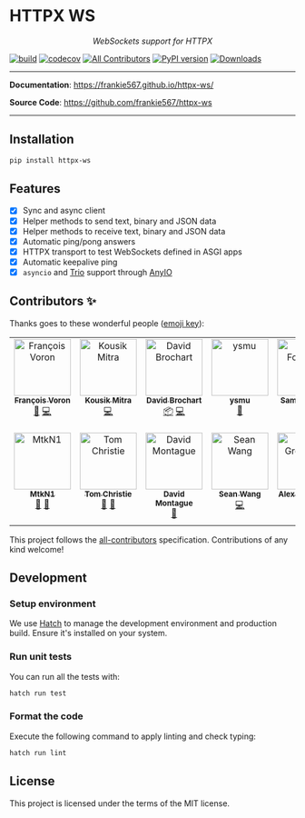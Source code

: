# HTTPX WS

<p align="center">
    <em>WebSockets support for HTTPX</em>
</p>

[![build](https://github.com/frankie567/httpx-ws/workflows/Build/badge.svg)](https://github.com/frankie567/httpx-ws/actions)
[![codecov](https://codecov.io/gh/frankie567/httpx-ws/branch/main/graph/badge.svg?token=fL49kIvrj6)](https://codecov.io/gh/frankie567/httpx-ws)
[![All Contributors](https://img.shields.io/badge/all_contributors-2-orange.svg?style=flat-square)](#contributors-)
[![PyPI version](https://badge.fury.io/py/httpx-ws.svg)](https://badge.fury.io/py/httpx-ws)
[![Downloads](https://pepy.tech/badge/httpx-ws)](https://pepy.tech/project/httpx-ws)

---

**Documentation**: <a href="https://frankie567.github.io/httpx-ws/" target="_blank">https://frankie567.github.io/httpx-ws/</a>

**Source Code**: <a href="https://github.com/frankie567/httpx-ws" target="_blank">https://github.com/frankie567/httpx-ws</a>

---

## Installation

```bash
pip install httpx-ws
```

## Features

- [x] Sync and async client
- [x] Helper methods to send text, binary and JSON data
- [x] Helper methods to receive text, binary and JSON data
- [x] Automatic ping/pong answers
- [x] HTTPX transport to test WebSockets defined in ASGI apps
- [x] Automatic keepalive ping
- [x] `asyncio` and [Trio](https://trio.readthedocs.io/) support through [AnyIO](https://anyio.readthedocs.io/)

## Contributors ✨

Thanks goes to these wonderful people ([emoji key](https://allcontributors.org/docs/en/emoji-key)):

<!-- ALL-CONTRIBUTORS-LIST:START - Do not remove or modify this section -->
<!-- prettier-ignore-start -->
<!-- markdownlint-disable -->
<table>
  <tbody>
    <tr>
      <td align="center" valign="top" width="14.28%"><a href="http://francoisvoron.com"><img src="https://avatars.githubusercontent.com/u/1144727?v=4?s=100" width="100px;" alt="François Voron"/><br /><sub><b>François Voron</b></sub></a><br /><a href="#maintenance-frankie567" title="Maintenance">🚧</a> <a href="https://github.com/frankie567/httpx-ws/commits?author=frankie567" title="Code">💻</a></td>
      <td align="center" valign="top" width="14.28%"><a href="http://kousikmitra.github.io"><img src="https://avatars.githubusercontent.com/u/15109533?v=4?s=100" width="100px;" alt="Kousik Mitra"/><br /><sub><b>Kousik Mitra</b></sub></a><br /><a href="https://github.com/frankie567/httpx-ws/commits?author=kousikmitra" title="Code">💻</a></td>
      <td align="center" valign="top" width="14.28%"><a href="https://github.com/davidbrochart"><img src="https://avatars.githubusercontent.com/u/4711805?v=4?s=100" width="100px;" alt="David Brochart"/><br /><sub><b>David Brochart</b></sub></a><br /><a href="#platform-davidbrochart" title="Packaging/porting to new platform">📦</a> <a href="https://github.com/frankie567/httpx-ws/commits?author=davidbrochart" title="Code">💻</a></td>
      <td align="center" valign="top" width="14.28%"><a href="https://github.com/ysmu"><img src="https://avatars.githubusercontent.com/u/17018576?v=4?s=100" width="100px;" alt="ysmu"/><br /><sub><b>ysmu</b></sub></a><br /><a href="https://github.com/frankie567/httpx-ws/issues?q=author%3Aysmu" title="Bug reports">🐛</a></td>
      <td align="center" valign="top" width="14.28%"><a href="https://samforeman.me"><img src="https://avatars.githubusercontent.com/u/5234251?v=4?s=100" width="100px;" alt="Sam Foreman"/><br /><sub><b>Sam Foreman</b></sub></a><br /><a href="https://github.com/frankie567/httpx-ws/issues?q=author%3Asaforem2" title="Bug reports">🐛</a></td>
      <td align="center" valign="top" width="14.28%"><a href="http://maparent.ca/"><img src="https://avatars.githubusercontent.com/u/202691?v=4?s=100" width="100px;" alt="Marc-Antoine Parent"/><br /><sub><b>Marc-Antoine Parent</b></sub></a><br /><a href="https://github.com/frankie567/httpx-ws/issues?q=author%3Amaparent" title="Bug reports">🐛</a> <a href="https://github.com/frankie567/httpx-ws/commits?author=maparent" title="Code">💻</a></td>
      <td align="center" valign="top" width="14.28%"><a href="https://www.fastapiexpert.com/"><img src="https://avatars.githubusercontent.com/u/7353520?v=4?s=100" width="100px;" alt="Marcelo Trylesinski"/><br /><sub><b>Marcelo Trylesinski</b></sub></a><br /><a href="https://github.com/frankie567/httpx-ws/issues?q=author%3AKludex" title="Bug reports">🐛</a> <a href="#research-Kludex" title="Research">🔬</a></td>
    </tr>
    <tr>
      <td align="center" valign="top" width="14.28%"><a href="https://lit.link/MtkN1"><img src="https://avatars.githubusercontent.com/u/51289448?v=4?s=100" width="100px;" alt="MtkN1"/><br /><sub><b>MtkN1</b></sub></a><br /><a href="https://github.com/frankie567/httpx-ws/issues?q=author%3AMtkN1" title="Bug reports">🐛</a> <a href="#research-MtkN1" title="Research">🔬</a></td>
      <td align="center" valign="top" width="14.28%"><a href="http://www.tomchristie.com/"><img src="https://avatars.githubusercontent.com/u/647359?v=4?s=100" width="100px;" alt="Tom Christie"/><br /><sub><b>Tom Christie</b></sub></a><br /><a href="https://github.com/frankie567/httpx-ws/issues?q=author%3Atomchristie" title="Bug reports">🐛</a> <a href="#research-tomchristie" title="Research">🔬</a></td>
      <td align="center" valign="top" width="14.28%"><a href="https://github.com/dmontagu"><img src="https://avatars.githubusercontent.com/u/35119617?v=4?s=100" width="100px;" alt="David Montague"/><br /><sub><b>David Montague</b></sub></a><br /><a href="https://github.com/frankie567/httpx-ws/issues?q=author%3Admontagu" title="Bug reports">🐛</a></td>
      <td align="center" valign="top" width="14.28%"><a href="https://github.com/WSH032"><img src="https://avatars.githubusercontent.com/u/126865849?v=4?s=100" width="100px;" alt="Sean Wang"/><br /><sub><b>Sean Wang</b></sub></a><br /><a href="https://github.com/frankie567/httpx-ws/commits?author=WSH032" title="Code">💻</a></td>
      <td align="center" valign="top" width="14.28%"><a href="https://github.com/agronholm"><img src="https://avatars.githubusercontent.com/u/130003?v=4?s=100" width="100px;" alt="Alex Grönholm"/><br /><sub><b>Alex Grönholm</b></sub></a><br /><a href="https://github.com/frankie567/httpx-ws/issues?q=author%3Aagronholm" title="Bug reports">🐛</a> <a href="https://github.com/frankie567/httpx-ws/commits?author=agronholm" title="Code">💻</a></td>
      <td align="center" valign="top" width="14.28%"><a href="https://github.com/ro-oliveira95"><img src="https://avatars.githubusercontent.com/u/27009864?v=4?s=100" width="100px;" alt="Rodrigo de Oliveira Neto"/><br /><sub><b>Rodrigo de Oliveira Neto</b></sub></a><br /><a href="https://github.com/frankie567/httpx-ws/issues?q=author%3Aro-oliveira95" title="Bug reports">🐛</a> <a href="https://github.com/frankie567/httpx-ws/commits?author=ro-oliveira95" title="Code">💻</a></td>
      <td align="center" valign="top" width="14.28%"><a href="https://tinymind.me/GreyElaina"><img src="https://avatars.githubusercontent.com/u/31543961?v=4?s=100" width="100px;" alt="Elaina"/><br /><sub><b>Elaina</b></sub></a><br /><a href="https://github.com/frankie567/httpx-ws/commits?author=GreyElaina" title="Code">💻</a></td>
    </tr>
  </tbody>
</table>

<!-- markdownlint-restore -->
<!-- prettier-ignore-end -->

<!-- ALL-CONTRIBUTORS-LIST:END -->

This project follows the [all-contributors](https://github.com/all-contributors/all-contributors) specification. Contributions of any kind welcome!

## Development

### Setup environment

We use [Hatch](https://hatch.pypa.io/latest/install/) to manage the development environment and production build. Ensure it's installed on your system.

### Run unit tests

You can run all the tests with:

```bash
hatch run test
```

### Format the code

Execute the following command to apply linting and check typing:

```bash
hatch run lint
```

## License

This project is licensed under the terms of the MIT license.
